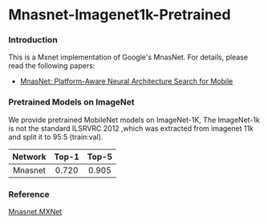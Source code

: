 # Mnasnet-Imagenet1k-Pretrained

### Introduction

This is a Mxnet implementation of Google's MnasNet. For details, please read the following papers:

- [MnasNet: Platform-Aware Neural Architecture Search for Mobile](https://arxiv.org/pdf/1807.11626.pdf)

### Pretrained Models on ImageNet

We provide pretrained MobileNet models on ImageNet-1K, The ImageNet-1k is not the standard ILSRVRC 2012 ,which was extracted from imagenet 11k and split it to 95:5 (train:val).

| Network    | Top-1   |   Top-5   |
  :------:   | :----:  |   :-----:  
| Mnasnet    |  0.720  |   0.905   |


### Reference

[Mnasnet.MXNet](https://github.com/chinakook/Mnasnet.MXNet)
